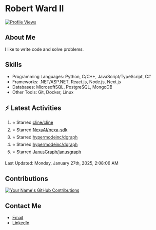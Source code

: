
# Robert Ward II

[![Profile Views](https://komarev.com/ghpvc/?username=Robert-W-Ward)](https://github.com/Robert-W-Ward)

## About Me
I like to write code and solve problems.

## Skills
- Programming Languages: Python, C/C++, JavaScript/TypeScript, C#
- Frameworks: .NET/ASP.NET, React.js, Node.js, Next.js
- Databases: MicrosoftSQL, PostgreSQL, MongoDB
- Other Tools: Git, Docker, Linux

## :zap: Latest Activities
<!--RECENT_ACTIVITY:start-->
1. ⭐ Starred [cline/cline](https://github.com/cline/cline)
2. ⭐ Starred [NexaAI/nexa-sdk](https://github.com/NexaAI/nexa-sdk)
3. ⭐ Starred [hypermodeinc/dgraph](https://github.com/hypermodeinc/dgraph)
4. ⭐ Starred [hypermodeinc/dgraph](https://github.com/hypermodeinc/dgraph)
5. ⭐ Starred [JanusGraph/janusgraph](https://github.com/JanusGraph/janusgraph)
<!--RECENT_ACTIVITY:end-->

<!--RECENT_ACTIVITY:last_update-->
Last Updated: Monday, January 27th, 2025, 2:08:06 AM
<!--RECENT_ACTIVITY:last_update_end-->

<!--END_SECTIN:activity-->
## Contributions
[![Your Name's GitHub Contributions](https://github-readme-streak-stats.herokuapp.com/?user=Robert-W-Ward&theme=radical)](https://github.com/your-username)

## Contact Me
- [Email](mailto:robertwesleyward2019@gmail.com)
- [LinkedIn](https://linkedin.com/in/https://www.linkedin.com/in/robert-ward-ii/)
